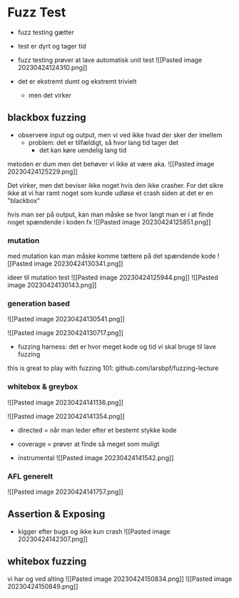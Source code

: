 # Fuzz Test
* fuzz testing gætter

* test er dyrt og tager tid
* fuzz testing prøver at lave automatisk unit test
![[Pasted image 20230424124310.png]]

* det er ekstremt dumt og ekstremt trivielt 
	* men det virker

## blackbox fuzzing 
* observere input og output, men vi ved ikke hvad der sker der imellem 
	* problem: det er tilfældigt, så hvor lang tid tager det
		* det kan køre uendelig lang tid

metoden er dum men det behøver vi ikke at være aka.
![[Pasted image 20230424125229.png]]

Det virker, men det beviser ikke noget hvis den ikke crasher. For det sikre ikke at vi har ramt noget som kunde udløse et crash siden at det er en "blackbox"

hvis man ser på output, kan man måske se hvor langt man er i at finde noget spændende i koden fx
![[Pasted image 20230424125851.png]]

### mutation
med mutation kan man måske komme tættere på det spændende kode
![[Pasted image 20230424130341.png]]

ideer til mutation test
![[Pasted image 20230424125944.png]]
![[Pasted image 20230424130143.png]]

### generation based

![[Pasted image 20230424130541.png]]


![[Pasted image 20230424130717.png]]

* fuzzing harness: det er hvor meget kode og tid vi skal bruge til lave fuzzing 

this is great to play with fuzzing 101: github.com/larsbpf/fuzzing-lecture


### whitebox & greybox
![[Pasted image 20230424141136.png]]


![[Pasted image 20230424141354.png]]
* directed = når man leder efter et bestemt stykke kode
* coverage = prøver at finde så meget som muligt

* instrumental 
![[Pasted image 20230424141542.png]]

### AFL generelt 
![[Pasted image 20230424141757.png]]

## Assertion & Exposing 
* kigger efter bugs og ikke kun crash
![[Pasted image 20230424142307.png]]


## whitebox fuzzing
vi har og ved alting
![[Pasted image 20230424150834.png]]
![[Pasted image 20230424150849.png]]
